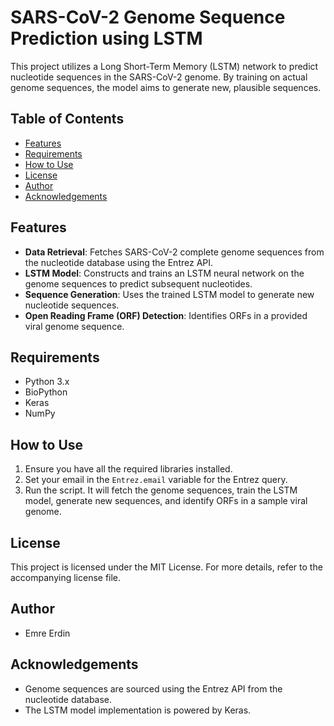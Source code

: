 # SARS-CoV-2 Genome Sequence Prediction using LSTM

This project utilizes a Long Short-Term Memory (LSTM) network to predict nucleotide sequences in the SARS-CoV-2 genome. By training on actual genome sequences, the model aims to generate new, plausible sequences.

## Table of Contents

- [Features](#features)
- [Requirements](#requirements)
- [How to Use](#how-to-use)
- [License](#license)
- [Author](#author)
- [Acknowledgements](#acknowledgements)

## Features

- **Data Retrieval**: Fetches SARS-CoV-2 complete genome sequences from the nucleotide database using the Entrez API.
- **LSTM Model**: Constructs and trains an LSTM neural network on the genome sequences to predict subsequent nucleotides.
- **Sequence Generation**: Uses the trained LSTM model to generate new nucleotide sequences.
- **Open Reading Frame (ORF) Detection**: Identifies ORFs in a provided viral genome sequence.

## Requirements

- Python 3.x
- BioPython
- Keras
- NumPy

## How to Use

1. Ensure you have all the required libraries installed.
2. Set your email in the `Entrez.email` variable for the Entrez query.
3. Run the script. It will fetch the genome sequences, train the LSTM model, generate new sequences, and identify ORFs in a sample viral genome.

## License

This project is licensed under the MIT License. For more details, refer to the accompanying license file.

## Author

- Emre Erdin

## Acknowledgements

- Genome sequences are sourced using the Entrez API from the nucleotide database.
- The LSTM model implementation is powered by Keras.
